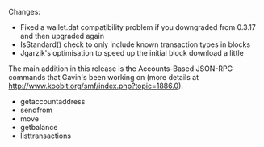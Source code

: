 Changes:
* Fixed a wallet.dat compatibility problem if you downgraded from 0.3.17 and then upgraded again
* IsStandard() check to only include known transaction types in blocks
* Jgarzik's optimisation to speed up the initial block download a little

The main addition in this release is the Accounts-Based JSON-RPC commands that Gavin's been working on (more details at http://www.koobit.org/smf/index.php?topic=1886.0).  
* getaccountaddress
* sendfrom
* move
* getbalance
* listtransactions
